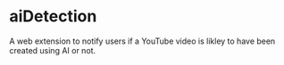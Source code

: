 # aiDetection
A web extension to notify users if a YouTube video is likley to have been created using AI or not.
